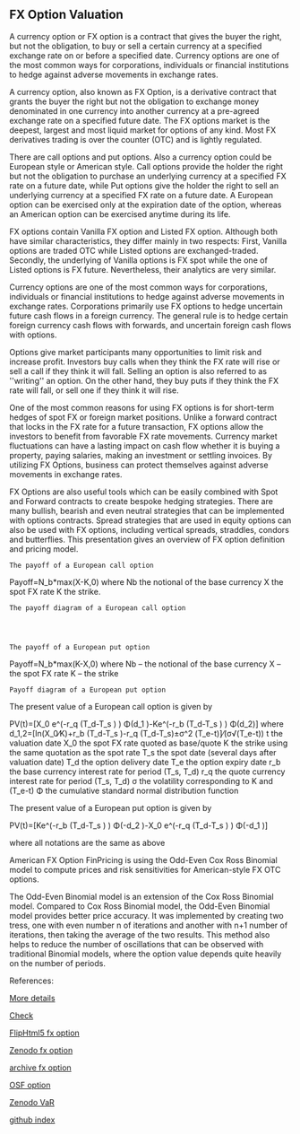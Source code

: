 ## FX Option Valuation
  
A currency option or FX option is a contract that gives the buyer the right, but not the obligation, to buy or sell a certain currency at a specified exchange rate on or before a specified date. Currency options are one of the most common ways for corporations, individuals or financial institutions to hedge against adverse movements in exchange rates. 

A currency option, also known as FX Option, is a derivative contract that grants the buyer the right but not the obligation to exchange money denominated in one currency into another currency at a pre-agreed exchange rate on a specified future date. The FX options market is the deepest, largest and most liquid market for options of any kind. Most FX derivatives trading is over the counter (OTC) and is lightly regulated. 

There are call options and put options. Also a currency option could be European style or American style. Call options provide the holder the right but not the obligation to purchase an underlying currency at a specified FX rate on a future date, while Put options give the holder the right to sell an underlying currency at a specified FX rate on a future date. A European option can be exercised only at the expiration date of the option, whereas an American option can be exercised anytime during its life.

FX options contain Vanilla FX option and Listed FX option. Although both have similar characteristics, they differ mainly in two respects: First, Vanilla options are traded OTC while Listed options are exchanged-traded. Secondly, the underlying of Vanilla options is FX spot while the one of Listed options is FX future. Nevertheless, their analytics are very similar.

Currency options are one of the most common ways for corporations, individuals or financial institutions to hedge against adverse movements in exchange rates. Corporations primarily use FX options to hedge uncertain future cash flows in a foreign currency. The general rule is to hedge certain foreign currency cash flows with forwards, and uncertain foreign cash flows with options.

Options give market participants many opportunities to limit risk and increase profit. Investors buy calls when they think the FX rate will rise or sell a call if they think it will fall. Selling an option is also referred to as ''writing'' an option. On the other hand, they buy puts if they think the FX rate will fall, or sell one if they think it will rise.

One of the most common reasons for using FX options is for short-term hedges of spot FX or foreign market positions. Unlike a forward contract that locks in the FX rate for a future transaction, FX options allow the investors to benefit from favorable FX rate movements. Currency market fluctuations can have a lasting impact on cash flow whether it is buying a property, paying salaries, making an investment or settling invoices. By utilizing FX Options, business can protect themselves against adverse movements in exchange rates.

FX Options are also useful tools which can be easily combined with Spot and Forward contracts to create bespoke hedging strategies. There are many bullish, bearish and even neutral strategies that can be implemented with options contracts. Spread strategies that are used in equity options can also be used with FX options, including vertical spreads, straddles, condors and butterflies. This presentation gives an overview of FX option definition and pricing model. 


	The payoff of a European call option

Payoff=N_b*max(X-K,0)
where 
Nb 	the notional of the base currency
X	the spot FX rate
K 	the strike.

	The payoff diagram of a European call option


 

	The payoff of a European put option

Payoff=N_b*max(K-X,0)
where 
Nb – the notional of the base currency
X – the spot FX rate
K – the strike

	Payoff diagram of a European put option

The present value of a European call option is given by

 PV(t)=[X_0 e^(-r_q (T_d-T_s ) ) Φ(d_1 )-Ke^(-r_b (T_d-T_s ) ) Φ(d_2)]
where
	d_1,2=[ln(X_0⁄K)+r_b (T_d-T_s )-r_q (T_d-T_s)±σ^2 (T_e-t)]⁄(σ√(T_e-t))
	t 	the valuation date
	X_0 	the spot FX rate quoted as base/quote
	K 	the strike using the same quotation as the spot rate
	T_s 	the spot date (several days after valuation date)
	T_d 	the option delivery date
	T_e 	the option expiry date
	r_b 	the base currency interest rate for period (T_s, T_d)
	r_q 	the quote currency interest rate for period (T_s, T_d)
	σ 	the volatility corresponding to K and (T_e-t)
	Φ 	the cumulative standard normal distribution function

The present value of a European put option is given by

 PV(t)=[Ke^(-r_b (T_d-T_s ) ) Φ(-d_2 )-X_0 e^(-r_q (T_d-T_s ) ) Φ(-d_1 )]

where all notations are the same as above

American FX Option
FinPricing is using the Odd-Even Cox Ross Binomial model to compute prices and risk sensitivities for American-style FX OTC options. 

The Odd-Even Binomial model is an extension of the Cox Ross Binomial model. Compared to Cox Ross Binomial model, the Odd-Even Binomial model provides better price accuracy. It was implemented by creating two tress, one with even number n of iterations and another with n+1 number of iterations, then taking the average of the two results. This method also helps to reduce the number of oscillations that can be observed with traditional Binomial models, where the option value depends quite heavily on the number of periods. 





References:
  
  
[More details](./FxOption-22.pdf)
  
[Check](https://finpricing.com/lib/FxOption.html)
  
[FlipHtml5 fx option](https://fliphtml5.com/download/download-pdf-file.php?str=x0DZh9GTud3bENXamMjMwATN5ITPkl0av9mY)
  
[Zenodo fx option](https://zenodo.org/record/5768242/files/Zenodo-FxOption.pdf)
  
[archive fx option](https://ia803400.us.archive.org/15/items/fx-option-22/FxOption-archive.pdf)
  
[OSF option](https://osf.io/xfjpz/download)

[Zenodo VaR](https://zenodo.org/record/6539777#.YpDue6gpDq4)

[github index](https://github.com/cfrm17/HedgeFundIndex)



